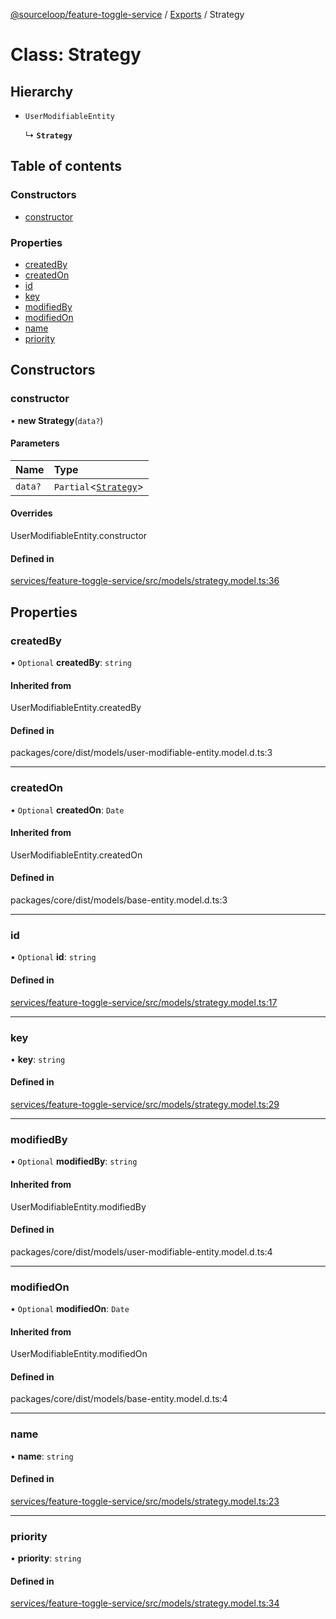 [@sourceloop/feature-toggle-service](../README.md) / [Exports](../modules.md) / Strategy

# Class: Strategy

## Hierarchy

- `UserModifiableEntity`

  ↳ **`Strategy`**

## Table of contents

### Constructors

- [constructor](Strategy.md#constructor)

### Properties

- [createdBy](Strategy.md#createdby)
- [createdOn](Strategy.md#createdon)
- [id](Strategy.md#id)
- [key](Strategy.md#key)
- [modifiedBy](Strategy.md#modifiedby)
- [modifiedOn](Strategy.md#modifiedon)
- [name](Strategy.md#name)
- [priority](Strategy.md#priority)

## Constructors

### constructor

• **new Strategy**(`data?`)

#### Parameters

| Name | Type |
| :------ | :------ |
| `data?` | `Partial`<[`Strategy`](Strategy.md)\> |

#### Overrides

UserModifiableEntity.constructor

#### Defined in

[services/feature-toggle-service/src/models/strategy.model.ts:36](https://github.com/sourcefuse/loopback4-microservice-catalog/blob/b93c60ac7/services/feature-toggle-service/src/models/strategy.model.ts#L36)

## Properties

### createdBy

• `Optional` **createdBy**: `string`

#### Inherited from

UserModifiableEntity.createdBy

#### Defined in

packages/core/dist/models/user-modifiable-entity.model.d.ts:3

___

### createdOn

• `Optional` **createdOn**: `Date`

#### Inherited from

UserModifiableEntity.createdOn

#### Defined in

packages/core/dist/models/base-entity.model.d.ts:3

___

### id

• `Optional` **id**: `string`

#### Defined in

[services/feature-toggle-service/src/models/strategy.model.ts:17](https://github.com/sourcefuse/loopback4-microservice-catalog/blob/b93c60ac7/services/feature-toggle-service/src/models/strategy.model.ts#L17)

___

### key

• **key**: `string`

#### Defined in

[services/feature-toggle-service/src/models/strategy.model.ts:29](https://github.com/sourcefuse/loopback4-microservice-catalog/blob/b93c60ac7/services/feature-toggle-service/src/models/strategy.model.ts#L29)

___

### modifiedBy

• `Optional` **modifiedBy**: `string`

#### Inherited from

UserModifiableEntity.modifiedBy

#### Defined in

packages/core/dist/models/user-modifiable-entity.model.d.ts:4

___

### modifiedOn

• `Optional` **modifiedOn**: `Date`

#### Inherited from

UserModifiableEntity.modifiedOn

#### Defined in

packages/core/dist/models/base-entity.model.d.ts:4

___

### name

• **name**: `string`

#### Defined in

[services/feature-toggle-service/src/models/strategy.model.ts:23](https://github.com/sourcefuse/loopback4-microservice-catalog/blob/b93c60ac7/services/feature-toggle-service/src/models/strategy.model.ts#L23)

___

### priority

• **priority**: `string`

#### Defined in

[services/feature-toggle-service/src/models/strategy.model.ts:34](https://github.com/sourcefuse/loopback4-microservice-catalog/blob/b93c60ac7/services/feature-toggle-service/src/models/strategy.model.ts#L34)
